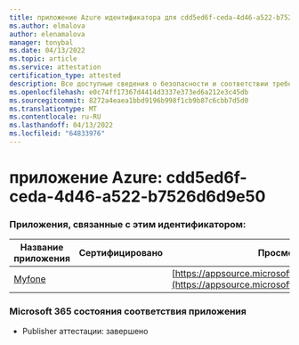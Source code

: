 ```yaml
---
title: приложение Azure идентификатора для cdd5ed6f-ceda-4d46-a522-b7526d6d9e50
ms.author: elmalova
author: elenamalova
manager: tonybal
ms.date: 04/13/2022
ms.topic: article
ms.service: attestation
certification_type: attested
description: Все доступные сведения о безопасности и соответствии требованиям для cdd5ed6f-ceda-4d46-a522-b7526d6d9e50.
ms.openlocfilehash: e0c74ff17367d4414d3337e373ed6a212e3c45db
ms.sourcegitcommit: 8272a4eaea1bbd9196b998f1cb9b87c6cbb7d5d0
ms.translationtype: MT
ms.contentlocale: ru-RU
ms.lasthandoff: 04/13/2022
ms.locfileid: "64833976"
---
```

# <a name="azure-app-id-cdd5ed6f-ceda-4d46-a522-b7526d6d9e50"></a>приложение Azure: cdd5ed6f-ceda-4d46-a522-b7526d6d9e50


### <a name="apps-associated-with-this-id"></a>Приложения, связанные с этим идентификатором:
| **Название приложения** | **Сертифицировано** | **Просмотр в AppSource** |
|--------------|---------------|-----------------------|
| [Myfone](../forward/WA200000716.md) |  | [https://appsource.microsoft.com/product/office/WA200000716](https://appsource.microsoft.com/product/office/WA200000716) |

### <a name="microsoft-365-app-compliance-status"></a>Microsoft 365 состояния соответствия приложения
- Publisher аттестации: завершено
